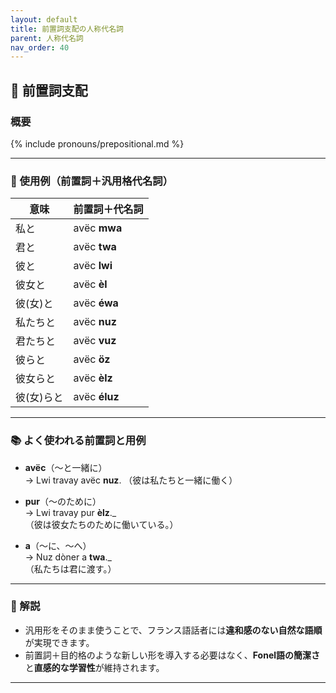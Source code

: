 ```yaml
---
layout: default
title: 前置詞支配の人称代名詞
parent: 人称代名詞
nav_order: 40
---
```


## 🧲 前置詞支配
### 概要

{% include pronouns/prepositional.md %}


---

### 🔹 使用例（前置詞＋汎用格代名詞）

| 意味       | 前置詞＋代名詞  |
|------------|-----------------|
| 私と       | avëc **mwa**    |
| 君と       | avëc **twa**    |
| 彼と       | avëc **lwi**    |
| 彼女と     | avëc **èl**     |
| 彼(女)と   | avëc **éwa**    |
| 私たちと   | avëc **nuz**    |
| 君たちと   | avëc **vuz**    |
| 彼らと     | avëc **öz**     |
| 彼女らと   | avëc **èlz**    |
| 彼(女)らと | avëc **éluz**   |

---

### 📚 よく使われる前置詞と用例

- **avëc**（〜と一緒に）  
  → Lwi travay avëc **nuz**.
  （彼は私たちと一緒に働く）

- **pur**（〜のために）  
  → Lwi travay pur **èlz**._  
  （彼は彼女たちのために働いている。）

- **a**（〜に、〜へ）  
  → Nuz dòner a **twa**._  
  （私たちは君に渡す。）


---

### 💬 解説

- 汎用形をそのまま使うことで、フランス語話者には**違和感のない自然な語順**が実現できます。
- 前置詞＋目的格のような新しい形を導入する必要はなく、**Fonel語の簡潔さ**と**直感的な学習性**が維持されます。

---

